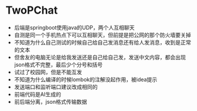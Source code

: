 # TwoPChat

* 后端是springboot使用java的UDP，两个人互相聊天
* 自测是同一个手机热点下可以互相聊天，但前提是把公网的那个防火墙要关掉
* 不知道为什么自己测试的时候自己给自己发消息还有给人发消息，收到是正常的文本
* 但舍友的电脑无论是给我发送还是自己给自己发，发送中文内容，都会出现json格式不完整，最后少个分号和括号
* 试过了校园网，但是不能互发
* 不知道为什么编译的时候lombok的注解没起作用，被idea提示
* 发送端口和监听端口建议改成相同的
* 前端代码是AI生成的
* 前后端分离，json格式传输数据
